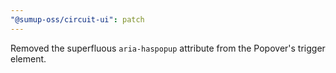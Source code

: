 ```yaml
---
"@sumup-oss/circuit-ui": patch
---
```


Removed the superfluous `aria-haspopup` attribute from the Popover's trigger element.

